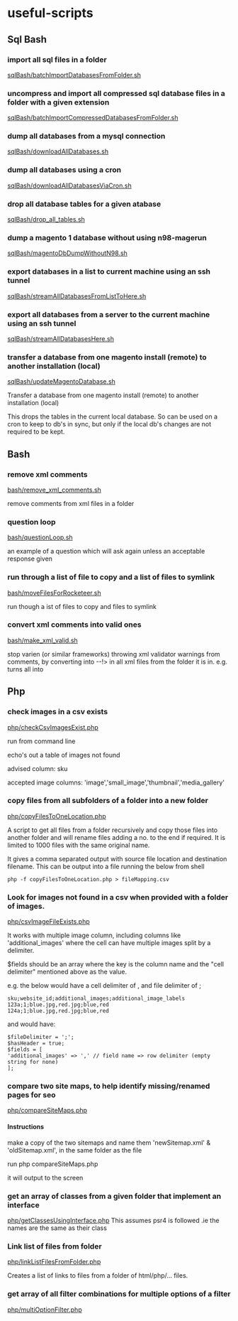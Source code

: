 # useful-scripts
## Sql Bash

### import all sql files in a folder
[sqlBash/batchImportDatabasesFromFolder.sh](../master/sqlBash/batchImportDatabasesFromFolder.sh)


### uncompress and import all compressed sql database files in a folder with a given extension
[sqlBash/batchImportCompressedDatabasesFromFolder.sh](../master/sqlBash/batchImportCompressedDatabasesFromFolder.sh)


### dump all databases from a mysql connection
[sqlBash/downloadAllDatabases.sh](../master/sqlBash/downloadAllDatabases.sh)


### dump all databases using a cron
[sqlBash/downloadAllDatabasesViaCron.sh](../master/sqlBash/downloadAllDatabasesViaCron.sh)


### drop all database tables for a given atabase
[sqlBash/drop_all_tables.sh](../master/sqlBash/drop_all_tables.sh)


### dump a magento 1 database without using n98-magerun
[sqlBash/magentoDbDumpWithoutN98.sh](../master/sqlBash/magentoDbDumpWithoutN98.sh)


### export databases in a list to current machine using an ssh tunnel 
[sqlBash/streamAllDatabasesFromListToHere.sh](../master/sqlBash/streamAllDatabasesFromListToHere.sh)


### export all databases from a server to the current machine using an ssh tunnel
[sqlBash/streamAllDatabasesHere.sh](../master/sqlBash/streamAllDatabasesHere.sh)


### transfer a database from one magento install (remote) to another installation (local)
[sqlBash/updateMagentoDatabase.sh](../master/sqlBash/updateMagentoDatabase.sh)

Transfer a database from one magento install (remote) to another installation (local)

This drops the tables in the current local database. So can be used on a cron to keep to db's in sync, but only if the 
local db's changes are not required to be kept.

## Bash
### remove xml comments
[bash/remove_xml_comments.sh](../master/bash/remove_xml_comments.sh)

remove comments from xml files in a folder


### question loop
[bash/questionLoop.sh](../master/bash/questionLoop.sh)

an example of a question which will ask again unless an acceptable response given


### run through a list of file to copy and a list of files to symlink
[bash/moveFilesForRocketeer.sh](../master/bash/moveFilesForRocketeer.sh)

run though a ist of files to copy and files to symlink


### convert xml comments into valid ones 
[bash/make_xml_valid.sh](../master/bash/make_xml_valid.sh)

stop varien (or similar frameworks) throwing xml validator warnings from comments, by converting <!--< into <!-- 
and >--> into --!> in all xml files from the folder it is in.
e.g.
turns all <!-- <blah> text </blah> -->
into <!--blah> text </bah-->



## Php
### check images in a csv exists 
[php/checkCsvImagesExist.php](../master/php/checkCsvImagesExist.php)

run from command line

echo's out a table of images not found

advised column: sku

accepted image columns: 'image','small_image','thumbnail','media_gallery'


### copy files from all subfolders of a folder into a new folder
[php/copyFilesToOneLocation.php](../master/php/copyFilesToOneLocation.php)

A script to get all files from a folder recursively and copy those files into another folder and will rename files
adding a no. to the end if required. It is limited to 1000 files with the same original name.

It gives a comma separated output with source file location and destination filename. This can be output into a file
running the below from shell

```php -f copyFilesToOneLocation.php > fileMapping.csv```


### Look for images not found in a csv when provided with a folder of images.
[php/csvImageFileExists.php](../master/php/csvImageFileExists.php)

It works with multiple image column, including columns like 'additional_images' where the cell can have multiple images 
split by a delimiter.
 
$fields should be an array where the key is the column name and the "cell delimiter" mentioned above as the value.

e.g. the below would have a cell delimiter of , and file delimiter of ;
```
sku;website_id;additional_images;additional_image_labels
123a;1;blue.jpg,red.jpg;blue,red
124a;1;blue.jpg,red.jpg;blue,red
```

and would have:
```
$fileDelimiter = ';';
$hasHeader = true;
$fields = [
'additional_images' => ',' // field name => row delimiter (empty string for none)
];
 ```


### compare two site maps, to help identify missing/renamed pages for seo
[php/compareSiteMaps.php](../master/php/compareSiteMaps.php)


#### Instructions
make a copy of the two sitemaps and name them 'newSitemap.xml' & 'oldSitemap.xml', in the same folder as the file

run php compareSiteMaps.php

it will output to the screen


### get an array of classes from a given folder that implement an interface
[php/getClassesUsingInterface.php](../master/php/getClassesUsingInterface.php)
This assumes psr4 is followed .ie the names are the same as their class


### Link list of files from folder
[php/linkListFilesFromFolder.php](../master/php/linkListFilesFromFolder.php)

Creates a list of links to files from a folder of html/php/... files.


### get array of all filter combinations for multiple options of a filter
[php/multiOptionFilter.php](../master/php/multiOptionFilter.php)